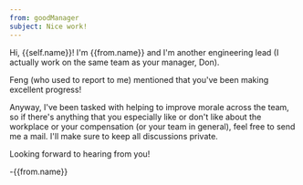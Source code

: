 ```yaml
---
from: goodManager
subject: Nice work!
---
```

Hi, {{self.name}}! I'm {{from.name}} and I'm another engineering lead (I actually work on the same team as your manager, Don).

Feng (who used to report to me) mentioned that you've been making excellent progress!

Anyway, I've been tasked with helping to improve morale across the team, so if there's anything that you especially like or don't like about the workplace or your compensation (or your team in general), feel free to send me a mail. I'll make sure to keep all discussions private.

Looking forward to hearing from you!

-{{from.name}}
